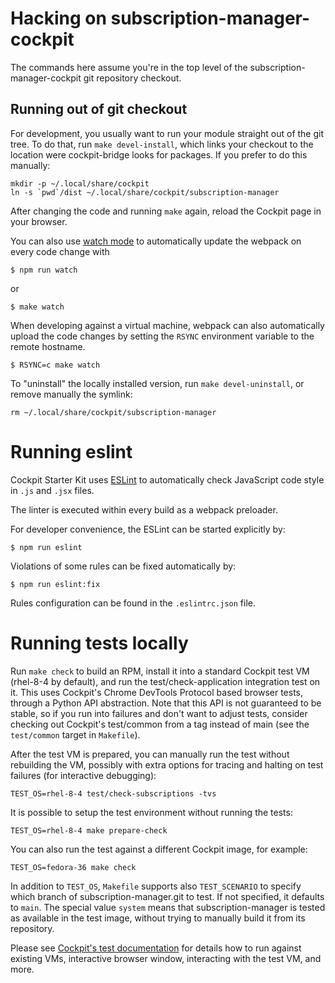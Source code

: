 # Hacking on subscription-manager-cockpit

The commands here assume you're in the top level of the subscription-manager-cockpit
git repository checkout.

## Running out of git checkout

For development, you usually want to run your module straight out of the git
tree. To do that, run `make devel-install`, which links your checkout to the
location were cockpit-bridge looks for packages. If you prefer to do
this manually:

```
mkdir -p ~/.local/share/cockpit
ln -s `pwd`/dist ~/.local/share/cockpit/subscription-manager
```

After changing the code and running `make` again, reload the Cockpit page in
your browser.

You can also use
[watch mode](https://webpack.js.org/guides/development/#using-watch-mode) to
automatically update the webpack on every code change with

    $ npm run watch

or

    $ make watch

When developing against a virtual machine, webpack can also automatically upload
the code changes by setting the `RSYNC` environment variable to
the remote hostname.

    $ RSYNC=c make watch

To "uninstall" the locally installed version, run `make devel-uninstall`, or
remove manually the symlink:

    rm ~/.local/share/cockpit/subscription-manager

# Running eslint

Cockpit Starter Kit uses [ESLint](https://eslint.org/) to automatically check
JavaScript code style in `.js` and `.jsx` files.

The linter is executed within every build as a webpack preloader.

For developer convenience, the ESLint can be started explicitly by:

    $ npm run eslint

Violations of some rules can be fixed automatically by:

    $ npm run eslint:fix

Rules configuration can be found in the `.eslintrc.json` file.

# Running tests locally

Run `make check` to build an RPM, install it into a standard Cockpit test VM
(rhel-8-4 by default), and run the test/check-application integration test on
it. This uses Cockpit's Chrome DevTools Protocol based browser tests, through a
Python API abstraction. Note that this API is not guaranteed to be stable, so
if you run into failures and don't want to adjust tests, consider checking out
Cockpit's test/common from a tag instead of main (see the `test/common`
target in `Makefile`).

After the test VM is prepared, you can manually run the test without rebuilding
the VM, possibly with extra options for tracing and halting on test failures
(for interactive debugging):

    TEST_OS=rhel-8-4 test/check-subscriptions -tvs

It is possible to setup the test environment without running the tests:

    TEST_OS=rhel-8-4 make prepare-check

You can also run the test against a different Cockpit image, for example:

    TEST_OS=fedora-36 make check

In addition to `TEST_OS`, `Makefile` supports also `TEST_SCENARIO` to specify
which branch of subscription-manager.git to test. If not specified, it defaults
to `main`. The special value `system` means that subscription-manager is tested
as available in the test image, without trying to manually build it from its
repository.

Please see [Cockpit's test documentation](https://github.com/cockpit-project/cockpit/blob/main/test/README.md)
for details how to run against existing VMs, interactive browser window,
interacting with the test VM, and more.
